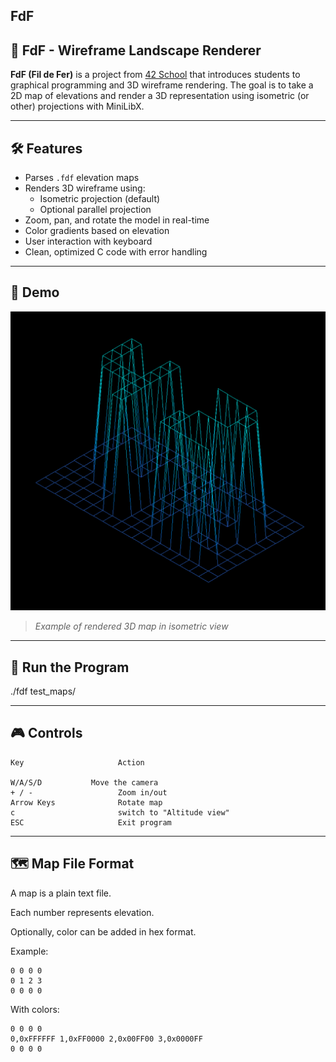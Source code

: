 ## FdF

## 🌄 FdF - Wireframe Landscape Renderer

**FdF (Fil de Fer)** is a project from [42 School](https://42.fr/) that introduces students to graphical programming and 3D wireframe rendering. The goal is to take a 2D map of elevations and render a 3D representation using isometric (or other) projections with MiniLibX.

---

## 🛠️ Features

- Parses `.fdf` elevation maps
- Renders 3D wireframe using:
  - Isometric projection (default)
  - Optional parallel projection
- Zoom, pan, and rotate the model in real-time
- Color gradients based on elevation
- User interaction with keyboard
- Clean, optimized C code with error handling

---

## 📸 Demo

![FdF Screenshot](./asset/fdf-demo.png)

> *Example of rendered 3D map in isometric view*

---

## 🚀 Run the Program

./fdf test_maps/<map>

---

## 🎮 Controls
```
Key                     Action

W/A/S/D           Move the camera
+ / -                   Zoom in/out
Arrow Keys              Rotate map
c                       switch to "Altitude view"          
ESC                   	Exit program
```
---

## 🗺️ Map File Format

A map is a plain text file.

Each number represents elevation.

Optionally, color can be added in hex format.

Example:
```
0 0 0 0
0 1 2 3
0 0 0 0 
```
With colors:
```
0 0 0 0
0,0xFFFFFF 1,0xFF0000 2,0x00FF00 3,0x0000FF
0 0 0 0
```
